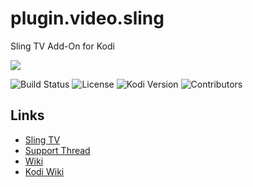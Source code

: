 # plugin.video.sling
Sling TV Add-On for Kodi

![](https://github.com/d21spike/plugin.video.sling/blob/master/resources/images/icon.png?raw=true)

![Build Status](https://img.shields.io/badge/Build-Beta-orange)
![License](https://img.shields.io/badge/License-GPL--3.0--only-success.svg)
![Kodi Version](https://img.shields.io/badge/Kodi-Leia%2B-brightgreen)
![Contributors](https://img.shields.io/badge/Contributors-d21spike%2C%20eracknaphobia-darkgray)

## Links

* [Sling TV](https://www.sling.com/)
* [Support Thread](https://forum.kodi.tv/showthread.php?tid=351048)
* [Wiki](https://github.com/d21spike/plugin.video.sling/wiki)
* [Kodi Wiki](https://kodi.wiki/view/Main_Page)
